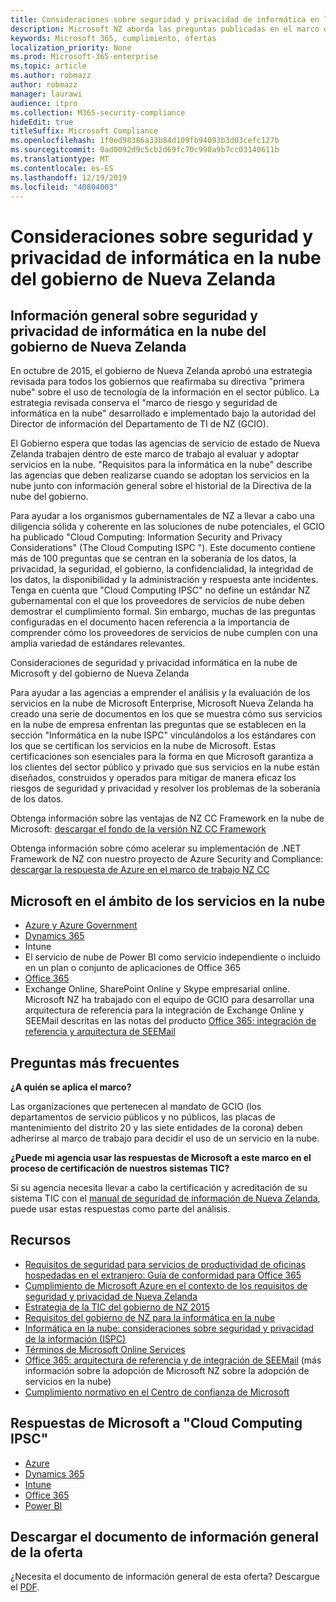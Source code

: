 ```yaml
---
title: Consideraciones sobre seguridad y privacidad de informática en la nube del gobierno de Nueva Zelanda
description: Microsoft NZ aborda las preguntas publicadas en el marco de informática en la nube de Nueva Zelanda.
keywords: Microsoft 365, cumplimiento, ofertas
localization_priority: None
ms.prod: Microsoft-365-enterprise
ms.topic: article
ms.author: robmazz
author: robmazz
manager: laurawi
audience: itpro
ms.collection: M365-security-compliance
hideEdit: true
titleSuffix: Microsoft Compliance
ms.openlocfilehash: 1f0ed98386a33b84d109fb94093b3d03cefc127b
ms.sourcegitcommit: 0ad0092d9c5cb2d69fc70c990a9b7cc03140611b
ms.translationtype: MT
ms.contentlocale: es-ES
ms.lasthandoff: 12/19/2019
ms.locfileid: "40804003"
---
```

# <a name="new-zealand-government-cloud-computing-security-and-privacy-considerations"></a>Consideraciones sobre seguridad y privacidad de informática en la nube del gobierno de Nueva Zelanda

## <a name="new-zealand-government-cloud-computing-security-and-privacy-overview"></a>Información general sobre seguridad y privacidad de informática en la nube del gobierno de Nueva Zelanda

En octubre de 2015, el gobierno de Nueva Zelanda aprobó una estrategia revisada para todos los gobiernos que reafirmaba su directiva "primera nube" sobre el uso de tecnología de la información en el sector público. La estrategia revisada conserva el "marco de riesgo y seguridad de informática en la nube" desarrollado e implementado bajo la autoridad del Director de información del Departamento de TI de NZ (GCIO).

El Gobierno espera que todas las agencias de servicio de estado de Nueva Zelanda trabajen dentro de este marco de trabajo al evaluar y adoptar servicios en la nube. "Requisitos para la informática en la nube" describe las agencias que deben realizarse cuando se adoptan los servicios en la nube junto con información general sobre el historial de la Directiva de la nube del gobierno.

Para ayudar a los organismos gubernamentales de NZ a llevar a cabo una diligencia sólida y coherente en las soluciones de nube potenciales, el GCIO ha publicado "Cloud Computing: Information Security and Privacy Considerations" (The Cloud Computing ISPC "). Este documento contiene más de 100 preguntas que se centran en la soberanía de los datos, la privacidad, la seguridad, el gobierno, la confidencialidad, la integridad de los datos, la disponibilidad y la administración y respuesta ante incidentes. Tenga en cuenta que "Cloud Computing IPSC" no define un estándar NZ gubernamental con el que los proveedores de servicios de nube deben demostrar el cumplimiento formal. Sin embargo, muchas de las preguntas configuradas en el documento hacen referencia a la importancia de comprender cómo los proveedores de servicios de nube cumplen con una amplia variedad de estándares relevantes.

Consideraciones de seguridad y privacidad informática en la nube de Microsoft y del gobierno de Nueva Zelanda

Para ayudar a las agencias a emprender el análisis y la evaluación de los servicios en la nube de Microsoft Enterprise, Microsoft Nueva Zelanda ha creado una serie de documentos en los que se muestra cómo sus servicios en la nube de empresa enfrentan las preguntas que se establecen en la sección "Informática en la nube ISPC" vinculándolos a los estándares con los que se certifican los servicios en la nube de Microsoft. Estas certificaciones son esenciales para la forma en que Microsoft garantiza a los clientes del sector público y privado que sus servicios en la nube están diseñados, construidos y operados para mitigar de manera eficaz los riesgos de seguridad y privacidad y resolver los problemas de la soberanía de los datos.

Obtenga información sobre las ventajas de NZ CC Framework en la nube de Microsoft: [descargar el fondo de la versión NZ CC Framework](https://aka.ms/nzcc-framework-backgrounder)

Obtenga información sobre cómo acelerar su implementación de .NET Framework de NZ con nuestro proyecto de Azure Security and Compliance: [descargar la respuesta de Azure en el marco de trabajo NZ CC](https://gallery.technet.microsoft.com/Response-to-GCIO-Cloud-e117bbb9)

## <a name="microsoft-in-scope-cloud-services"></a>Microsoft en el ámbito de los servicios en la nube

- [Azure y Azure Government](https://aka.ms/AzureCompliance)
- [Dynamics 365](https://aka.ms/d365-compliance-list)
- Intune
- El servicio de nube de Power BI como servicio independiente o incluido en un plan o conjunto de aplicaciones de Office 365
- [Office 365](https://go.microsoft.com/fwlink/p/?LinkID=2077751)
- Exchange Online, SharePoint Online y Skype empresarial online. Microsoft NZ ha trabajado con el equipo de GCIO para desarrollar una arquitectura de referencia para la integración de Exchange Online y SEEMail descritas en las notas del producto [Office 365: integración de referencia y arquitectura de SEEMail](https://download.microsoft.com/download/8/5/9/859CDCEE-D293-47D8-9B6A-670B108B48E1/Microsoft_Office_365_white_paper_EN_US.pdf)

## <a name="frequently-asked-questions"></a>Preguntas más frecuentes

**¿A quién se aplica el marco?**

Las organizaciones que pertenecen al mandato de GCIO (los departamentos de servicio públicos y no públicos, las placas de mantenimiento del distrito 20 y las siete entidades de la corona) deben adherirse al marco de trabajo para decidir el uso de un servicio en la nube.

**¿Puede mi agencia usar las respuestas de Microsoft a este marco en el proceso de certificación de nuestros sistemas TIC?**

Si su agencia necesita llevar a cabo la certificación y acreditación de su sistema TIC con el [manual de seguridad de información de Nueva Zelanda](https://go.microsoft.com/fwlink/p/?linkid=2099496), puede usar estas respuestas como parte del análisis.

## <a name="resources"></a>Recursos

- [Requisitos de seguridad para servicios de productividad de oficinas hospedadas en el extranjero: Guía de conformidad para Office 365](https://aka.ms/o365-gcio-conformance-guidance)
- [Cumplimiento de Microsoft Azure en el contexto de los requisitos de seguridad y privacidad de Nueva Zelanda](https://aka.ms/azurecompliancenewzealand)
- [Estrategia de la TIC del gobierno de NZ 2015](https://www.ict.govt.nz/strategy-and-action-plan/strategy/)
- [Requisitos del gobierno de NZ para la informática en la nube](https://aka.ms/NZ-Cloud-Requirements)
- [Informática en la nube: consideraciones sobre seguridad y privacidad de la información (ISPC)](https://aka.ms/NZ-Cloud-Computing-Considerations)
- [Términos de Microsoft Online Services](https://aka.ms/Online-Services-Terms)
- [Office 365: arquitectura de referencia y de integración de SEEMail](https://download.microsoft.com/download/8/5/9/859CDCEE-D293-47D8-9B6A-670B108B48E1/Microsoft_Office_365_white_paper_EN_US.pdf) (más información sobre la adopción de Microsoft NZ sobre la adopción de servicios en la nube)
- [Cumplimiento normativo en el Centro de confianza de Microsoft](https://www.microsoft.com/trust-center/compliance/compliance-overview)

## <a name="microsoft-responses-to-cloud-computing-ipsc"></a>Respuestas de Microsoft a "Cloud Computing IPSC"

- [Azure](https://aka.ms/Azure-NZ-response)
- [Dynamics 365](https://aka.ms/d365-nz-response)
- [Intune](https://aka.ms/Intune-NZ-response)
- [Office 365](https://aka.ms/O365-NZ-Response)
- [Power BI](https://download.microsoft.com/download/5/1/7/51726B9B-2E76-49C4-9D4F-A36BF025CB93/Response-to-GCIO-105-questions-Power-BI.pdf)

## <a name="download-the-offering-backgrounder"></a>Descargar el documento de información general de la oferta

¿Necesita el documento de información general de esta oferta? Descargue el [PDF](https://download.microsoft.com/download/6/6/4/664E4B6F-15C6-421E-8F74-3FA468587A47/NZ_CC_Compliance_Backgrounder.pdf).
